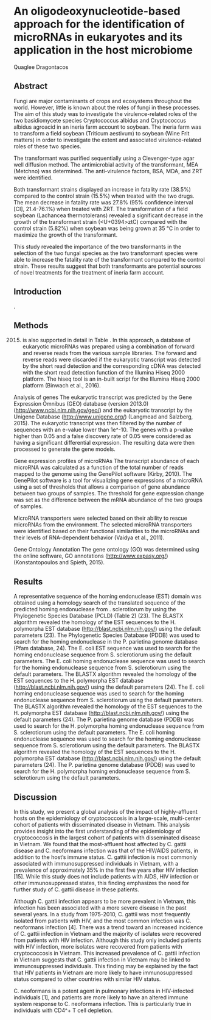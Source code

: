 # An oligodeoxynucleotide-based approach for the identification of microRNAs in eukaryotes and its application in the host microbiome
Quaglee Dragontacos


## Abstract
Fungi are major contaminants of crops and ecosystems throughout the world. However, little is known about the roles of fungi in these processes. The aim of this study was to investigate the virulence-related roles of the two basidiomycete species Cryptococcus albidus and Cryptococcus albidus agroacid in an ineria farm account to soybean. The ineria farm was to transform a field soybean (Triticum aestivum) to soybean (Wine Frit matters) in order to investigate the extent and associated virulence-related roles of these two species.

The transformant was purified sequentially using a Clevenger-type agar well diffusion method. The antimicrobial activity of the transformant, MEA (Metchno) was determined. The anti-virulence factors, BSA, MDA, and ZRT were identified.

Both transformant strains displayed an increase in fatality rate (38.5%) compared to the control strain (15.5%) when treated with the two drugs. The mean decrease in fatality rate was 27.8% (95% confidence interval [CI], 21.4-76.1%) when treated with ZRT. The transformation of a field soybean (Lachancea thermotolerans) revealed a significant decrease in the growth of the transformant strain (<U+0394>ztC) compared with the control strain (5.82%) when soybean was being grown at 35 °C in order to maximize the growth of the transformant.

This study revealed the importance of the two transformants in the selection of the two fungal species as the two transformant species were able to increase the fatality rate of the transformant compared to the control strain. These results suggest that both transformants are potential sources of novel treatments for the treatment of ineria farm account.


## Introduction
.


## Methods
 2015) is also supported in detail in Table . In this approach, a database of eukaryotic microRNAs was prepared using a combination of forward and reverse reads from the various sample libraries. The forward and reverse reads were discarded if the eukaryotic transcript was detected by the short read detection and the corresponding cDNA was detected with the short read detection function of the Illumina Hiseq 2000 platform. The hiseq tool is an in-built script for the Illumina Hiseq 2000 platform (Binwach et al., 2016).

Analysis of genes
The eukaryotic transcript was predicted by the Gene Expression Omnibus (GEO) database (version 2013.0) (http://www.ncbi.nlm.nih.gov/geo/) and the eukaryotic transcript by the Unigene Database (http://www.unigene.org/) (Langmead and Salzberg, 2015). The eukaryotic transcript was then filtered by the number of sequences with an e-value lower than 1e^-10. The genes with a p-value higher than 0.05 and a false discovery rate of 0.05 were considered as having a significant differential expression. The resulting data were then processed to generate the gene models.

Gene expression profiles of microRNAs
The transcript abundance of each microRNA was calculated as a function of the total number of reads mapped to the genome using the GenePilot software (Kirby, 2010). The GenePilot software is a tool for visualizing gene expressions of a microRNA using a set of thresholds that allows a comparison of gene abundance between two groups of samples. The threshold for gene expression change was set as the difference between the mRNA abundance of the two groups of samples.

MicroRNA transporters were selected based on their ability to rescue microRNAs from the environment. The selected microRNA transporters were identified based on their functional similarities to the microRNAs and their levels of RNA-dependent behavior (Vaidya et al., 2011).

Gene Ontology Annotation
The gene ontology (GO) was determined using the online software, GO annotations (http://www.expasy.org/) (Konstantopoulos and Spieth, 2015).


## Results
A representative sequence of the homing endonuclease (EST) domain was obtained using a homology search of the translated sequence of the predicted homing endonuclease from . sclerotiorum by using the Phylogenetic Species Database (PCLD) (Table 2) (23). The BLASTX algorithm revealed the homology of the EST sequences to the H. polymorpha EST database (http://blast.ncbi.nlm.nih.gov/) using the default parameters (23). The Phylogenetic Species Database (PDDB) was used to search for the homing endonuclease in the P. parietina genome database (Pfam database, 24). The E. coli EST sequence was used to search for the homing endonuclease sequence from S. sclerotiorum using the default parameters. The E. coli homing endonuclease sequence was used to search for the homing endonuclease sequence from S. sclerotiorum using the default parameters. The BLASTX algorithm revealed the homology of the EST sequences to the H. polymorpha EST database (http://blast.ncbi.nlm.nih.gov/) using the default parameters (24). The E. coli homing endonuclease sequence was used to search for the homing endonuclease sequence from S. sclerotiorum using the default parameters. The BLASTX algorithm revealed the homology of the EST sequences to the H. polymorpha EST database (http://blast.ncbi.nlm.nih.gov/) using the default parameters (24). The P. parietina genome database (PDDB) was used to search for the H. polymorpha homing endonuclease sequence from S. sclerotiorum using the default parameters. The E. coli homing endonuclease sequence was used to search for the homing endonuclease sequence from S. sclerotiorum using the default parameters. The BLASTX algorithm revealed the homology of the EST sequences to the H. polymorpha EST database (http://blast.ncbi.nlm.nih.gov/) using the default parameters (24). The P. parietina genome database (PDDB) was used to search for the H. polymorpha homing endonuclease sequence from S. sclerotiorum using the default parameters.


## Discussion
In this study, we present a global analysis of the impact of highly-affluent hosts on the epidemiology of cryptococcosis in a large-scale, multi-center cohort of patients with disseminated disease in Vietnam. This analysis provides insight into the first understanding of the epidemiology of cryptococcosis in the largest cohort of patients with disseminated disease in Vietnam. We found that the most-affluent host affected by C. gattii disease and C. neoformans infection was that of the HIV/AIDS patients, in addition to the host’s immune status. C. gattii infection is most commonly associated with immunosuppressed individuals in Vietnam, with a prevalence of approximately 35% in the first five years after HIV infection [15]. While this study does not include patients with AIDS, HIV infection or other immunosuppressed states, this finding emphasizes the need for further study of C. gattii disease in these patients.

Although C. gattii infection appears to be more prevalent in Vietnam, this infection has been associated with a more severe disease in the past several years. In a study from 1975-2010, C. gattii was most frequently isolated from patients with HIV, and the most common infection was C. neoformans infection [4]. There was a trend toward an increased incidence of C. gattii infection in Vietnam and the majority of isolates were recovered from patients with HIV infection. Although this study only included patients with HIV infection, more isolates were recovered from patients with cryptococcosis in Vietnam. This increased prevalence of C. gattii infection in Vietnam suggests that C. gattii infection in Vietnam may be linked to immunosuppressed individuals. This finding may be explained by the fact that HIV patients in Vietnam are more likely to have immunosuppressed status compared to other countries with similar HIV status.

C. neoformans is a potent agent in pulmonary infections in HIV-infected individuals [1], and patients are more likely to have an altered immune system response to C. neoformans infection. This is particularly true in individuals with CD4^+ T cell depletion.
